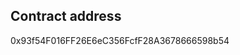 <!-- ## Layout of Contract:
- version
- imports
- errors
- interfaces, libraries, contracts
- Type declarations
- State variables
- Events
- Modifiers
- Functions


## Layout of Functions:
- constructor
- receive function (if exists)
- fallback function (if exists)
- external
- public
- internal
- private
- internal & private view & pure functions
- external & public view & pure functions -->

## Contract address
0x93f54F016FF26E6eC356FcfF28A3678666598b54

